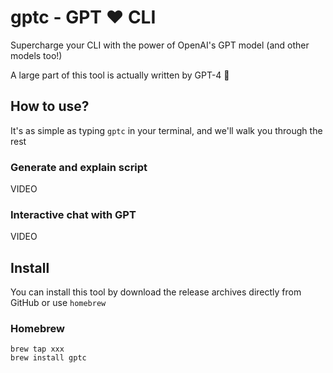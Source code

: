# gptc - GPT ❤️ CLI

Supercharge your CLI with the power of OpenAI's GPT model (and other models too!)

A large part of this tool is actually written by GPT-4 🧠

## How to use?

It's as simple as typing `gptc` in your terminal, and we'll walk you through the rest

### Generate and explain script

VIDEO

### Interactive chat with GPT

VIDEO

## Install

You can install this tool by download the release archives directly from GitHub or use `homebrew`

### Homebrew

```{bash}
brew tap xxx
brew install gptc
```

